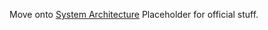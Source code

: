 Move onto [System Architecture](/topics/software_overview/system-architecture.md)
Placeholder for official stuff.